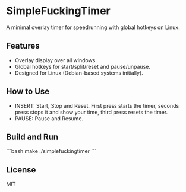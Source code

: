 # SimpleFuckingTimer

A minimal overlay timer for speedrunning with global hotkeys on Linux.

## Features
- Overlay display over all windows.
- Global hotkeys for start/split/reset and pause/unpause.
- Designed for Linux (Debian-based systems initially).

## How to Use
- INSERT: Start, Stop and Reset. First press starts the timer, seconds press stops it and show your time, third press resets the timer.
- PAUSE: Pause and Resume.

## Build and Run
\`\`\`bash
make
./simplefuckingtimer
\`\`\`

## License
MIT
